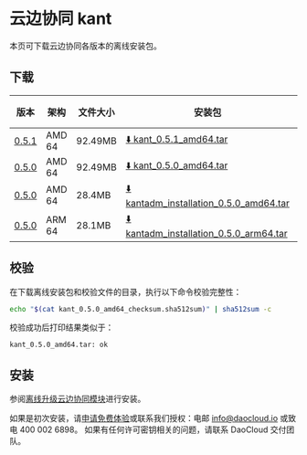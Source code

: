 # 云边协同 kant

本页可下载云边协同各版本的离线安装包。

## 下载

| 版本                                          | 架构     | 文件大小    | 安装包                                                                                                                                                     | 校验文件                                                                                                                                                                                  | 更新日期      |
|---------------------------------------------|--------|---------|---------------------------------------------------------------------------------------------------------------------------------------------------------|---------------------------------------------------------------------------------------------------------------------------------------------------------------------------------------|-----------|
| [0.5.1](../../kant/intro/release-notes.md) | AMD 64 | 92.49MB | [:arrow_down: kant_0.5.1_amd64.tar](https://qiniu-download-public.daocloud.io/DaoCloud_Enterprise/kant_0.5.1_amd64.tar) | [:arrow_down: kant_0.5.1_amd64_checksum.sha512sum](https://qiniu-download-public.daocloud.io/DaoCloud_Enterprise/kant_0.5.1_amd64_checksum.sha512sum) | 2023-10-31 |
| [0.5.0](../../kant/intro/release-notes.md) | AMD 64 | 92.49MB | [:arrow_down: kant_0.5.0_amd64.tar](https://qiniu-download-public.daocloud.io/DaoCloud_Enterprise/kant_0.5.0_amd64.tar)                                 | [:arrow_down: kant_0.5.0_amd64_checksum.sha512sum](https://qiniu-download-public.daocloud.io/DaoCloud_Enterprise/kant_0.5.0_amd64_checksum.sha512sum)                                 | 2023-10-27 |
| [0.5.0](../../kant/intro/release-notes.md) | AMD 64 | 28.4MB  | [:arrow_down: kantadm_installation_0.5.0_amd64.tar](https://qiniu-download-public.daocloud.io/DaoCloud_Enterprise/kantadm_installation_0.5.0_amd64.tar) | [:arrow_down: kantadm_installation_0.5.0_amd64_checksum.sha512sum](https://qiniu-download-public.daocloud.io/DaoCloud_Enterprise/kantadm_installation_0.5.0_amd64_checksum.sha512sum) | 2023-10-27 |
| [0.5.0](../../kant/intro/release-notes.md) | ARM 64 | 28.1MB  | [:arrow_down: kantadm_installation_0.5.0_arm64.tar](https://qiniu-download-public.daocloud.io/DaoCloud_Enterprise/kantadm_installation_0.5.0_arm64.tar) | [:arrow_down: kantadm_installation_0.5.0_arm64_checksum.sha512sum](https://qiniu-download-public.daocloud.io/DaoCloud_Enterprise/kantadm_installation_0.5.0_arm64_checksum.sha512sum) | 2023-10-27 |


## 校验

在下载离线安装包和校验文件的目录，执行以下命令校验完整性：

```sh
echo "$(cat kant_0.5.0_amd64_checksum.sha512sum)" | sha512sum -c
```

校验成功后打印结果类似于：

```none
kant_0.5.0_amd64.tar: ok
```

## 安装

参阅[离线升级云边协同模块](../../kant/intro/offline-upgrade.md)进行安装。

如果是初次安装，请[申请免费体验](../../dce/license0.md)或联系我们授权：电邮 info@daocloud.io 或致电 400 002 6898。
如果有任何许可密钥相关的问题，请联系 DaoCloud 交付团队。
